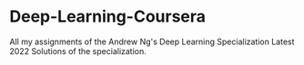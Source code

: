 # Deep-Learning-Coursera
All my assignments of the Andrew Ng's Deep Learning Specialization
Latest 2022 Solutions of the specialization.
